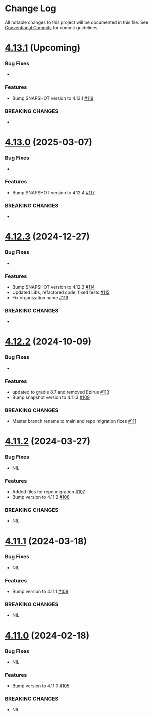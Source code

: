 # Change Log

All notable changes to this project will be documented in this file.
See [Conventional Commits](https://conventionalcommits.org) for commit guidelines.

# [4.13.1]() (Upcoming)

### Bug Fixes

*

### Features

* Bump SNAPSHOT version to 4.13.1 [#119](https://github.com/hyperledger/web3j-openapi/pull/119)

### BREAKING CHANGES

*

# [4.13.0](https://github.com/hyperledger-web3j/web3j-openapi/releases/tag/v4.13.0) (2025-03-07)

### Bug Fixes

*

### Features

* Bump SNAPSHOT version to 4.12.4 [#117](https://github.com/hyperledger/web3j-openapi/pull/117)

### BREAKING CHANGES

*

# [4.12.3](https://github.com/hyperledger-web3j/web3j-openapi/releases/tag/v4.12.3) (2024-12-27)

### Bug Fixes

* 

### Features

* Bump SNAPSHOT version to 4.12.3 [#114](https://github.com/hyperledger/web3j-openapi/pull/114)
* Updated Libs, refactored code, fixed tests [#115](https://github.com/hyperledger/web3j-openapi/pull/115)
* Fix organization name [#116](https://github.com/hyperledger-web3j/web3j-openapi/pull/116)

### BREAKING CHANGES

* 

# [4.12.2](https://github.com/web3j/web3j-openapi/releases/tag/v4.12.2) (2024-10-09)

### Bug Fixes

*

### Features

* updated to gradle 8.7 and removed Epirus [#113](https://github.com/hyperledger/web3j-openapi/pull/113)
* Bump snapshot version to 4.11.3 [#109](https://github.com/hyperledger/web3j-openapi/pull/109)

### BREAKING CHANGES

* Master branch rename to main and repo migration fixes [#111](https://github.com/hyperledger/web3j-openapi/pull/111)

# [4.11.2](https://github.com/web3j/web3j-openapi/releases/tag/v4.11.2) (2024-03-27)

### Bug Fixes

* NIL

### Features

* Added files for repo migration [#107](https://github.com/web3j/web3j-openapi/pull/107)
* Bump version to 4.11.2 [#108](https://github.com/web3j/web3j-openapi/pull/108)

### BREAKING CHANGES

* NIL


# [4.11.1](https://github.com/web3j/web3j-openapi/releases/tag/v4.11.1) (2024-03-18)

### Bug Fixes

* NIL

### Features

* Bump version to 4.11.1 [#108](https://github.com/web3j/web3j-openapi/pull/108)

### BREAKING CHANGES

* NIL


# [4.11.0](https://github.com/web3j/web3j-openapi/releases/tag/v4.11.0) (2024-02-18)

### Bug Fixes

* NIL

### Features

* Bump version to 4.11.0 [#105](https://github.com/web3j/web3j-openapi/pull/105)

### BREAKING CHANGES

* NIL
